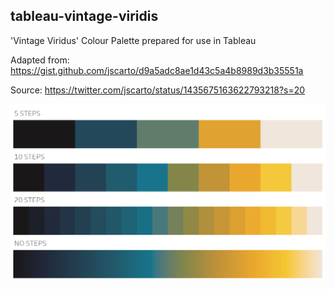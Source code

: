 ## tableau-vintage-viridis

'Vintage Viridus' Colour Palette prepared for use in Tableau

Adapted from:
https://gist.github.com/jscarto/d9a5adc8ae1d43c5a4b8989d3b35551a

Source:
https://twitter.com/jscarto/status/1435675163622793218?s=20

<img src="vintage viridis@2x.png" width="600">
